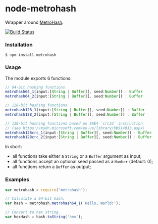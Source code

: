 # node-metrohash

Wrapper around [MetroHash](https://github.com/jandrewrogers/MetroHash).
 
[![Build Status](https://travis-ci.org/robertklep/node-metrohash.svg)](https://travis-ci.org/robertklep/node-metrohash)

### Installation

```
$ npm install metrohash
```

### Usage

The module exports 6 functions:

``` javascript
// 64-bit hashing functions
metrohash64_1(input:[String | Buffer][, seed:Number]) : Buffer
metrohash64_2(input:[String | Buffer][, seed:Number]) : Buffer

// 128-bit hashing functions
metrohash128_1(input:[String | Buffer][, seed:Number]) : Buffer
metrohash128_2(input:[String | Buffer][, seed:Number]) : Buffer

// 128-bit hashing functions based on SSE4 `crc32` instruction
// (see https://msdn.microsoft.com/en-us/library/bb514033.aspx)
metrohash128crc_1(input:[String | Buffer][, seed:Number]) : Buffer
metrohash128crc_2(input:[String | Buffer][, seed:Number]) : Buffer
```

In short:

- all functions take either a `String` or a `Buffer` argument as input;
- all functions accept an optional seed passed as a `Number` (default: 0);
- all functions return a `Buffer` as output;

### Examples

``` javascript
var metrohash = require('metrohash');

// Calculate a 64-bit hash.
var hash = metrohash.metrohash64_1('Hello, World!');

// Convert to hex string.
var hexHash = hash.toString('hex');
```
